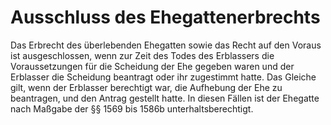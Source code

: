 # Ausschluss des Ehegattenerbrechts

Das Erbrecht des überlebenden Ehegatten sowie das Recht auf den Voraus ist ausgeschlossen, wenn zur Zeit des Todes des Erblassers die Voraussetzungen für die Scheidung der Ehe gegeben waren und der Erblasser die Scheidung beantragt oder ihr zugestimmt hatte. Das Gleiche gilt, wenn der Erblasser berechtigt war, die Aufhebung der Ehe zu beantragen, und den Antrag gestellt hatte. In diesen Fällen ist der Ehegatte nach Maßgabe der §§ 1569 bis 1586b unterhaltsberechtigt.